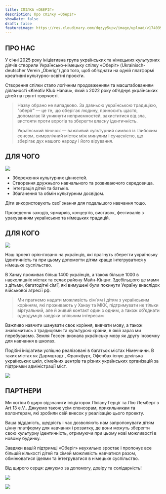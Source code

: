 ```yaml
---
title: СПІЛКА «ОБЕРІГ»
description: Про спілку «Оберіг»
showDate: false
draft: false
featureimage: https://res.cloudinary.com/dqzyy5upv/image/upload/v1740394166/featured_chagg5.jpg
---
```

## ПРО НАС

У січні 2025 року ініціативна група українських та німецьких культурних діячів створили Українсько-німецьку спілку «Оберіг» (Ukrainisch-deutscher Verein  „Oberig“)  для того, щоб об’єднати на одній платформі креативні культурно-освітні проєкти.

Створення спілки стало логічним продовженням та масштабованням  діяльності «Kreativ  Klub  Hanau», який з 2022 року об’єднує українських дітей на грунті творчості.

> Назву обрано не випадково. За давньою українською традицією, "оберіг"  —   це те, що оберігає людину, приносить щастя, допомагає їй уникнути неприємностей, захиститися від зла, вистояти проти ворогів та зберегти власну ідентичність. 
>
> Український віночок —  важливий культурний символ із глибоким сенсом, символічний місток між минулим і сучасністю, що зберігає дух нашого народу і його вірування.

## ДЛЯ ЧОГО

![ ](https://res.cloudinary.com/dqzyy5upv/image/upload/v1740394167/img1_xyojuo.jpg)

* Збереження  культурних цінностей.  
* Створення дружнього навчального та розвиваючого середовища.  
* Інтеграція дітей та батьків.   
* Збагачення та обмін культурним досвідом.

Діти використовують свої знання для подальшого навчання тощо.

Проведення заходів, ярмарків, концертів, виставок, фестивалів з урахуванням українських та німецьких традицій.

## ДЛЯ КОГО

![ ](https://res.cloudinary.com/dqzyy5upv/image/upload/v1740394167/img2_o94e0m.jpg)

Наш проект орієнтовано на українців, які прагнуть зберегти українську ідентичність та при цьому допомогти дітям краще інтегруватися у німецьке суспільство.

В Ханау проживає більш 1400 українців, а також більше 1000 в навколишніх містах та селах району Майн-Кінциг. Здебільшого це мами з дітьми, багатодітні сім’ї, які вимушені були покинути Україну внаслідок військової агресії рф.

> Ми прагнемо надати можливість сім`ям і дітям з українським корінням, які проживають у Ханау та МКК,  підтримувати не тільки віртуальний, але й живий  контакт один з одним, а також об’єднати однодумців завдяки спільним інтересам

Важливо навчити шанувати своє корiння, вивчати мову, а також знайомитись з традиціями та культурою країни, в якій зараз ми перебуваємо. Земля Гессен визнала українську мову як другу іноземну для навчання в школах.

Подібні ініціативи успішно реалізовані в багатьох містах Німеччини. В таких містах як Дармштадт , Франкфурт, Офенбах існує декілька українських шкіл, сімейних центрів та різних українських організацій за підтримки адміністрації міст.

![](https://res.cloudinary.com/dqzyy5upv/image/upload/v1740484881/20250221_151207_upsrxk.jpg)

## ПАРТНЕРИ

Ми хотіли б щиро відзначити ініціаторок Ліліану Герціг та Лію Лемберг з Art 13 e.V.. Дякуємо також усім спонсорам, прихильникам та волонтерам, які зробили свій внесок у реалізацію цього проекту.

Ваша відданість, щедрість і час дозволяють нам запропонувати дітям цінну платформу для навчання і розвитку, де вони можуть зберегти свою культурну ідентичність, отримуючи при цьому нові можливості в новому будинку.

Завдяки вашій підтримці «Оберіг» неухильно зростає і пропонує все більшій кількості дітей та сімей можливість навчатися разом, обмінюватися ідеями та інтегруватися в німецьке суспільство.

Від щирого серця: дякуємо за допомогу, довіру та солідарність!

![](https://res.cloudinary.com/dqzyy5upv/image/upload/v1740740679/IMG_0643_ubkzpx.jpg)

![](https://res.cloudinary.com/dqzyy5upv/image/upload/v1740740787/5_rn3gz2.jpg)
